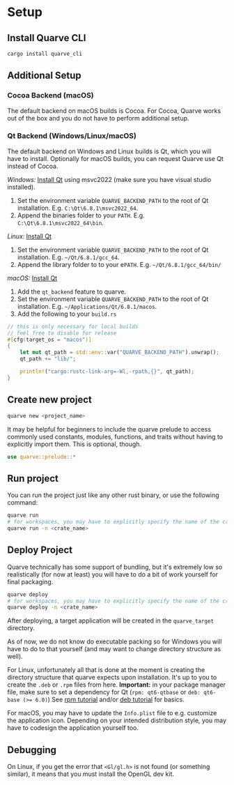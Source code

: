 # Setup

## Install Quarve CLI
```bash
cargo install quarve_cli
```

## Additional Setup

### Cocoa Backend (macOS)

The default backend on macOS builds is Cocoa.
For Cocoa, Quarve works out of the box and you do not have to perform additional setup.

### Qt Backend (Windows/Linux/macOS)

The default backend on Windows and Linux builds is Qt, which you will have to install.
Optionally for macOS builds, you can request Quarve use Qt instead of Cocoa.

*Windows:*
[Install Qt](https://www.qt.io/download-dev) using msvc2022 (make sure you have visual studio installed).
1. Set the environment variable `QUARVE_BACKEND_PATH` to the root of Qt installation.
E.g. `C:\Qt\6.8.1\msvc2022_64`.
2. Append the binaries folder to your `PATH`. E.g. `C:\Qt\6.8.1\msvc2022_64\bin`.

*Linux:*
[Install Qt](https://www.qt.io/download-dev)
1. Set the environment variable `QUARVE_BACKEND_PATH` to the root of Qt installation.
E.g. `~/Qt/6.8.1/gcc_64`.
2. Append the library folder to to your e`PATH`. E.g. `~/Qt/6.8.1/gcc_64/bin/`

*macOS:*
[Install Qt](https://www.qt.io/download-dev)
1. Add the `qt_backend` feature to quarve.
2. Set the environment variable `QUARVE_BACKEND_PATH` to the root of Qt installation.
E.g. `~/Applications/Qt/6.8.1/macos`.
3. Add the following to your `build.rs`
```rust
// this is only necessary for local builds
// feel free to disable for release
#[cfg(target_os = "macos")]
{
    let mut qt_path = std::env::var("QUARVE_BACKEND_PATH").unwrap();
    qt_path += "lib/";

    println!("cargo:rustc-link-arg=-Wl,-rpath,{}", qt_path);
}
```

## Create new project
```bash
quarve new <project_name>
```

It may be helpful for beginners to include the quarve prelude to access commonly
used constants, modules, functions, and traits without having to explicitly import them.
This is optional, though.
```rust
use quarve::prelude::*
```

## Run project
You can run the project just like any other rust binary, or use the following command:
```bash
quarve run
# for workspaces, you may have to explicitly specify the name of the crate
quarve run -n <crate_name>
```

## Deploy Project
Quarve technically has some support of bundling, but it's extremely low
so realistically (for now at least) you will have to do a bit
of work yourself for final packaging.

```bash
quarve deploy
# for workspaces, you may have to explicitly specify the name of the crate
quarve deploy -n <crate_name>
```
After deploying, a target application will be created in the `quarve_target` directory.

As of now, we do not know do executable packing so for Windows you will
have to do to that yourself (and may want to change directory structure as well).

For Linux, unfortunately all that is done at the moment is
creating the directory structure that quarve expects upon installation.
It's up to you to create the `.deb` or `.rpm` files from here. **Important:**
in your package manager file, make sure to set a dependency for
Qt (`rpm: qt6-qtbase` or `deb: qt6-base (>= 6.0)`)
See [rpm tutorial](https://www.redhat.com/en/blog/create-rpm-package) and/or
[deb tutorial](https://ubuntuforums.org/showthread.php?t=910717) for basics.

For macOS, you may have to update the `Info.plist` file to
e.g. customize the application icon. Depending on your intended distribution style,
you may have to codesign the application yourself too.

## Debugging

On Linux, if you get the error that `<Gl/gl.h>` is not found (or something similar),
it means that you must install the OpenGL dev kit.

